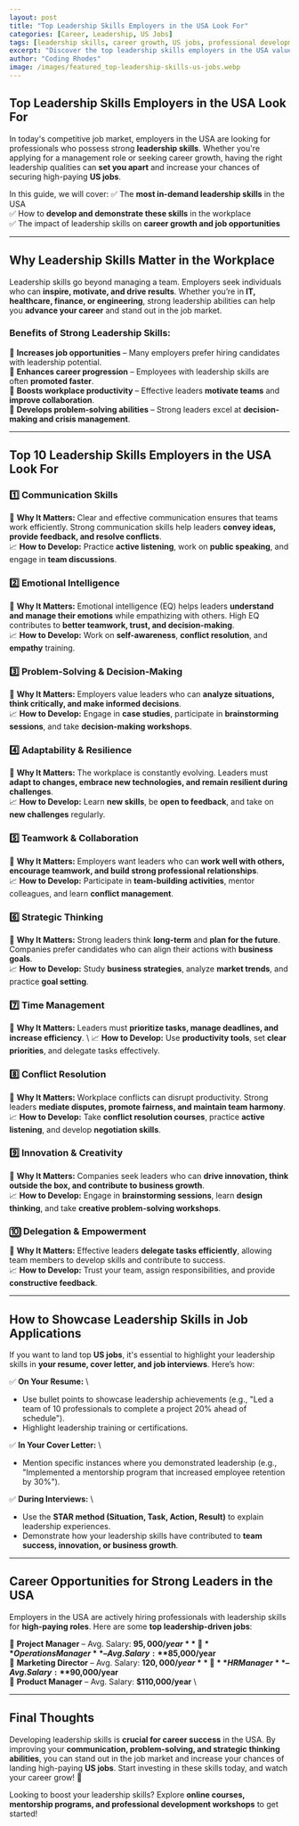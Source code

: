 ```yaml
---
layout: post
title: "Top Leadership Skills Employers in the USA Look For"
categories: [Career, Leadership, US Jobs]
tags: [leadership skills, career growth, US jobs, professional development, workplace success]
excerpt: "Discover the top leadership skills employers in the USA value the most. Learn how to develop these skills and increase your chances of securing high-paying US jobs."
author: "Coding Rhodes"
image: /images/featured_top-leadership-skills-us-jobs.webp
---
```


## Top Leadership Skills Employers in the USA Look For  

In today's competitive job market, employers in the USA are looking for professionals who possess strong **leadership skills**. Whether you're applying for a management role or seeking career growth, having the right leadership qualities can **set you apart** and increase your chances of securing high-paying **US jobs**.

In this guide, we will cover:
✅ The **most in-demand leadership skills** in the USA  \
✅ How to **develop and demonstrate these skills** in the workplace  \
✅ The impact of leadership skills on **career growth and job opportunities**  

---

## Why Leadership Skills Matter in the Workplace  

Leadership skills go beyond managing a team. Employers seek individuals who can **inspire, motivate, and drive results**. Whether you’re in **IT, healthcare, finance, or engineering**, strong leadership abilities can help you **advance your career** and stand out in the job market.

### Benefits of Strong Leadership Skills:
🔹 **Increases job opportunities** – Many employers prefer hiring candidates with leadership potential.  \
🔹 **Enhances career progression** – Employees with leadership skills are often **promoted faster**.  \
🔹 **Boosts workplace productivity** – Effective leaders **motivate teams** and **improve collaboration**.  \
🔹 **Develops problem-solving abilities** – Strong leaders excel at **decision-making and crisis management**.  

---

## Top 10 Leadership Skills Employers in the USA Look For  

### 1️⃣ Communication Skills  
📍 **Why It Matters:** Clear and effective communication ensures that teams work efficiently. Strong communication skills help leaders **convey ideas, provide feedback, and resolve conflicts**.  \
📈 **How to Develop:** Practice **active listening**, work on **public speaking**, and engage in **team discussions**.  

### 2️⃣ Emotional Intelligence  
📍 **Why It Matters:** Emotional intelligence (EQ) helps leaders **understand and manage their emotions** while empathizing with others. High EQ contributes to **better teamwork, trust, and decision-making**.  \
📈 **How to Develop:** Work on **self-awareness**, **conflict resolution**, and **empathy** training.  

### 3️⃣ Problem-Solving & Decision-Making  
📍 **Why It Matters:** Employers value leaders who can **analyze situations, think critically, and make informed decisions**.  \
📈 **How to Develop:** Engage in **case studies**, participate in **brainstorming sessions**, and take **decision-making workshops**.  

### 4️⃣ Adaptability & Resilience  
📍 **Why It Matters:** The workplace is constantly evolving. Leaders must **adapt to changes, embrace new technologies, and remain resilient during challenges**.  \
📈 **How to Develop:** Learn **new skills**, be **open to feedback**, and take on **new challenges** regularly.  

### 5️⃣ Teamwork & Collaboration  
📍 **Why It Matters:** Employers want leaders who can **work well with others, encourage teamwork, and build strong professional relationships**.  \
📈 **How to Develop:** Participate in **team-building activities**, mentor colleagues, and learn **conflict management**.  

### 6️⃣ Strategic Thinking  
📍 **Why It Matters:** Strong leaders think **long-term** and **plan for the future**. Companies prefer candidates who can align their actions with **business goals**.  \
📈 **How to Develop:** Study **business strategies**, analyze **market trends**, and practice **goal setting**.  

### 7️⃣ Time Management  
📍 **Why It Matters:** Leaders must **prioritize tasks, manage deadlines, and increase efficiency**. \ 
📈 **How to Develop:** Use **productivity tools**, set **clear priorities**, and delegate tasks effectively.  

### 8️⃣ Conflict Resolution  
📍 **Why It Matters:** Workplace conflicts can disrupt productivity. Strong leaders **mediate disputes, promote fairness, and maintain team harmony**.  \
📈 **How to Develop:** Take **conflict resolution courses**, practice **active listening**, and develop **negotiation skills**.  

### 9️⃣ Innovation & Creativity  
📍 **Why It Matters:** Companies seek leaders who can **drive innovation, think outside the box, and contribute to business growth**.  \
📈 **How to Develop:** Engage in **brainstorming sessions**, learn **design thinking**, and take **creative problem-solving workshops**.  

### 🔟 Delegation & Empowerment  
📍 **Why It Matters:** Effective leaders **delegate tasks efficiently**, allowing team members to develop skills and contribute to success.  \
📈 **How to Develop:** Trust your team, assign responsibilities, and provide **constructive feedback**.  

---

## How to Showcase Leadership Skills in Job Applications  

If you want to land top **US jobs**, it's essential to highlight your leadership skills in **your resume, cover letter, and job interviews**. Here’s how:  

✅ **On Your Resume:**  \
- Use bullet points to showcase leadership achievements (e.g., "Led a team of 10 professionals to complete a project 20% ahead of schedule").  
- Highlight leadership training or certifications.  

✅ **In Your Cover Letter:**  \
- Mention specific instances where you demonstrated leadership (e.g., "Implemented a mentorship program that increased employee retention by 30%").  

✅ **During Interviews:**  \
- Use the **STAR method (Situation, Task, Action, Result)** to explain leadership experiences.  
- Demonstrate how your leadership skills have contributed to **team success, innovation, or business growth**.  

---

## Career Opportunities for Strong Leaders in the USA  

Employers in the USA are actively hiring professionals with leadership skills for **high-paying roles**. Here are some **top leadership-driven jobs**:

💼 **Project Manager** – Avg. Salary: **$95,000/year**  \
💼 **Operations Manager** – Avg. Salary: **$85,000/year**  \
💼 **Marketing Director** – Avg. Salary: **$120,000/year**  \
💼 **HR Manager** – Avg. Salary: **$90,000/year**  \
💼 **Product Manager** – Avg. Salary: **$110,000/year**  \

---

## Final Thoughts  

Developing leadership skills is **crucial for career success** in the USA. By improving your **communication, problem-solving, and strategic thinking abilities**, you can stand out in the job market and increase your chances of landing high-paying **US jobs**. Start investing in these skills today, and watch your career grow! 🚀  

Looking to boost your leadership skills? Explore **online courses, mentorship programs, and professional development workshops** to get started!  

